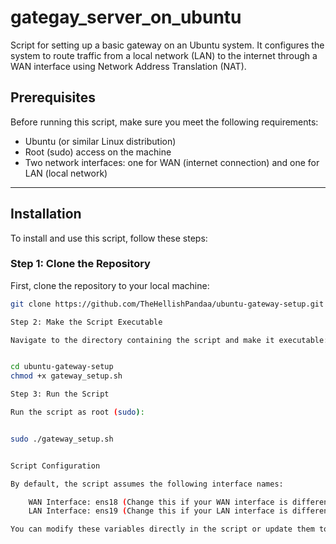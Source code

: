 # gategay_server_on_ubuntu
 Script for setting up a basic gateway on an Ubuntu system. It configures the system to route traffic from a local network (LAN) to the internet through a WAN interface using Network Address Translation (NAT). 
 
## Prerequisites

Before running this script, make sure you meet the following requirements:

- Ubuntu (or similar Linux distribution)
- Root (sudo) access on the machine
- Two network interfaces: one for WAN (internet connection) and one for LAN (local network)

---

## Installation

To install and use this script, follow these steps:

### Step 1: Clone the Repository

First, clone the repository to your local machine:

```bash
git clone https://github.com/TheHellishPandaa/ubuntu-gateway-setup.git

Step 2: Make the Script Executable

Navigate to the directory containing the script and make it executable:


cd ubuntu-gateway-setup
chmod +x gateway_setup.sh

Step 3: Run the Script

Run the script as root (sudo):


sudo ./gateway_setup.sh


Script Configuration

By default, the script assumes the following interface names:

    WAN Interface: ens18 (Change this if your WAN interface is different)
    LAN Interface: ens19 (Change this if your LAN interface is different)

You can modify these variables directly in the script or update them to match your specific network configuration.


